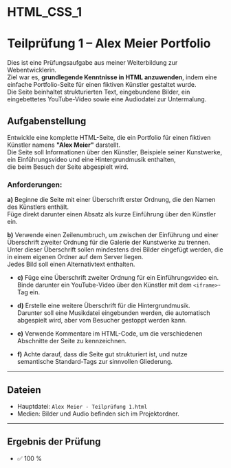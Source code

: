# HTML_CSS_1



# Teilprüfung 1 – Alex Meier Portfolio

Dies ist eine Prüfungsaufgabe aus meiner Weiterbildung zur Webentwicklerin.  
Ziel war es, **grundlegende Kenntnisse in HTML anzuwenden**, indem eine einfache Portfolio-Seite für einen fiktiven Künstler gestaltet wurde.  
Die Seite beinhaltet strukturierten Text, eingebundene Bilder, ein eingebettetes YouTube-Video sowie eine Audiodatei zur Untermalung.



## Aufgabenstellung

Entwickle eine komplette HTML-Seite, die ein Portfolio für einen fiktiven Künstler namens **"Alex Meier"** darstellt.  
Die Seite soll Informationen über den Künstler, Beispiele seiner Kunstwerke, ein Einführungsvideo und eine Hintergrundmusik enthalten,  
die beim Besuch der Seite abgespielt wird.

### Anforderungen:

**a)** Beginne die Seite mit einer Überschrift erster Ordnung, die den Namen des Künstlers enthält.  
  Füge direkt darunter einen Absatz als kurze Einführung über den Künstler ein.

**b)** Verwende einen Zeilenumbruch, um zwischen der Einführung und einer Überschrift zweiter Ordnung für die Galerie der Kunstwerke zu trennen.  
  Unter dieser Überschrift sollen mindestens drei Bilder eingefügt werden, die in einem eigenen Ordner auf dem Server liegen.  
  Jedes Bild soll einen Alternativtext enthalten.

- **c)** Füge eine Überschrift zweiter Ordnung für ein Einführungsvideo ein.  
  Binde darunter ein YouTube-Video über den Künstler mit dem `<iframe>`-Tag ein.

- **d)** Erstelle eine weitere Überschrift für die Hintergrundmusik.  
  Darunter soll eine Musikdatei eingebunden werden, die automatisch abgespielt wird, aber vom Besucher gestoppt werden kann.

- **e)** Verwende Kommentare im HTML-Code, um die verschiedenen Abschnitte der Seite zu kennzeichnen.

- **f)** Achte darauf, dass die Seite gut strukturiert ist, und nutze semantische Standard-Tags zur sinnvollen Gliederung.

---

## Dateien

- Hauptdatei: `Alex Meier - Teilprüfung 1.html`  
- Medien: Bilder und Audio befinden sich im Projektordner.

---

## Ergebnis der Prüfung

- ✅ 100 %
